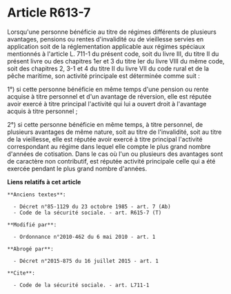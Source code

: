 # Article R613-7

Lorsqu'une personne bénéficie au titre de régimes différents de plusieurs avantages, pensions ou rentes d'invalidité ou de
vieillesse servies en application soit de la réglementation applicable aux régimes spéciaux mentionnés à l'article L. 711-1
du présent code, soit du livre III, du titre II du présent livre ou des chapitres 1er et 3 du titre Ier du livre VIII du même
code, soit des chapitres 2, 3-1 et 4 du titre II du livre VII du code rural et de la pêche maritime, son activité principale
est déterminée comme suit : 

1°) si cette personne bénéficie en même temps d'une pension ou rente acquise à titre personnel et d'un avantage de réversion,
elle est réputée avoir exercé à titre principal l'activité qui lui a ouvert droit à l'avantage acquis à titre personnel ; 

2°) si cette personne bénéficie en même temps, à titre personnel, de plusieurs avantages de même nature, soit au titre de
l'invalidité, soit au titre de la vieillesse, elle est réputée avoir exercé à titre principal l'activité correspondant au
régime dans lequel elle compte le plus grand nombre d'années de cotisation. Dans le cas où l'un ou plusieurs des avantages
sont de caractère non contributif, est réputée activité principale celle qui a été exercée pendant le plus grand nombre
d'années.

**Liens relatifs à cet article**

	**Anciens textes**:

	  - Décret n°85-1129 du 23 octobre 1985 - art. 7 (Ab)
	  - Code de la sécurité sociale. - art. R615-7 (T)

	**Modifié par**:

	  - Ordonnance n°2010-462 du 6 mai 2010 - art. 1

	**Abrogé par**:

	  - Décret n°2015-875 du 16 juillet 2015 - art. 1

	**Cite**:

	  - Code de la sécurité sociale. - art. L711-1
